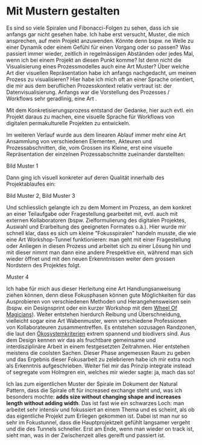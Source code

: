 # Mit Mustern gestalten

Es sind so viele Spiralen und Fibonacci-Folgen zu sehen, dass ich sie anfangs gar nicht gesehen habe. Ich habe erst versucht, Muster, die mich ansprechen, auf mein Projekt anzuwenden. Könnte denn bspw. ne Welle zu einer Dynamik oder einem Gefühl für einen Vorgang oder so passen? Was passiert immer wieder, zeitlich in regelmässigen Abständen oder jedes Mal, wenn ich bei einem Projekt an diesen Punkt komme? Ist denn nicht die Visualisierung eines Prozessmodelles auch eine Art Muster? Über welche Art dier visuellen Repräsentation habe ich anfangs nachgedacht, um meinen Prozess zu visualisieren? Hier habe ich mich oft an einer Sprache orientiert, die mir aus dem beruflichen Prozesskontext relativ vertraut ist: der Datenvisualisierung. Anfangs war die Vorstellung des Prozesses / Workflows sehr geradlinig, eine Art <c-external-link url="https://i.stack.imgur.com/yNiyO.png" label="Waterfall-Diagram"/>.

Mit dem Konkretisierungsprozess entstand der Gedanke, hier auch evtl. ein Projekt daraus zu machen, eine visuelle Sprache für Workflows von digitalen permakulturelle Projekten zu entwickeln.

Im weiteren Verlauf wurde aus dem linearen Ablauf immer mehr eine Art Ansammlung von verschiedenen Elementen, Akteuren und Prozessabschnitten, die, vom Grossen ins Kleine, erst eine visuelle Repräsentation der einzelnen Prozessabschnitte zueinander darstellten:

Bild Muster 1

Dann ging ich visuell konkreter auf deren Qualität innerhalb des Projektablaufes ein:

Bild Muster 2, Bild Muster 3

Und schliesslich gelangte ich zu dem Moment im Prozess, an dem konkret an einer Teilaufgabe oder Fragestellung gearbeitet mit, evtl. auch mit externen Kollaboratoren (bspw. Zielformulierung des digitalen Projektes, Auswahl und Erarbeitung des geeigneten Formates o.ä.). Hier wurde mir schnell klar, dass es sich um kleine "Fokusspiralen" handeln musste, die wie eine Art Workshop-Tunnel funktionieren: man geht mit einer Fragestellung oder Anliegen in diesen Prozess und arbeitet sich zu einer Lösung hin und mit dieser nimmt man dann eine andere Prespektive ein, während man sich wieder öffnet und mit den neuen Erkenntnissen weiter dem grossen Nordstern des Projektes folgt.

Muster 4

Ich habe für mich aus dieser Herleitung eine Art Handlungsanweisung ziehen können, denn diese Fokusphasen können gute Möglichkeiten für das Ausprobieren von verschiedenen Methoden und Herangehensweisen sein (bspw. ein Designsprint oder ein kurzer Workshop mit dem [Wheel Of Magicians](../../workflow/detailed/consulting.md#wheel-of-magicians)). Weiter entstehen hierdurch Reibung und Überschneidung, vielleicht sogar eine Art Wabenmuster, wenn verschiedene Professionen von Kollaborateuren zusammentreffen. Es entstehen sozusagen Randzonen, die laut den [Ökosystemkriterien](../../process/design/principle-sets.md) extrem spannend und biodivers sind. Aus dem Design kennen wir das als fruchtbare gemeinsame und interdisziplinäre Arbeit in einem festgesetzten Zeitrahmen. Hier entstehen meistens die coolsten Sachen. Dieser Phase angemessen Raum zu geben und das Ergebnis dieser Fokusarbeit zu zelebrieren habe ich mir extra noch als Erkenntnis aufgeschrieben. Weiter fiel mir das Prinzip integrate instead of segregate vom Holmgren ein, welches mir wieder sagte: ja, mach das so!

Ich las zum eigentlichen Muster der Spirale im Dokument der Natural Pattern, dass die Spirale oft für increased exchange steht und, was ich besonders mochte: **adds size without changing shape and increases length without adding width**. Das ist fast wie ein schwarzes Loch: man arbeitet sehr intensiv und fokussiert an einem Thema und es scheint, als ob das eigentliche Projekt zum Erliegen gekommen ist. Dabei ist man nur so sehr im Fokustunnel, dass die Hauptprojektzeit gefühlt langsamer vergeht und die des Tunnels schneller. Erst am Ende, wenn man wieder on track ist, sieht man, was in der Zwischenzeit alles gereift und passiert ist.
